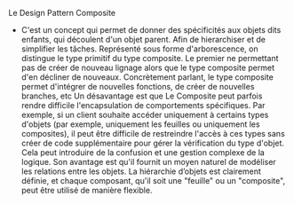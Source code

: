 Le Design Pattern Composite
- C'est un concept qui permet de donner des spécificités aux objets dits enfants, qui découlent d'un objet parent. 
Afin de hierarchiser et de simplifier les tâches.
Représenté sous forme d'arborescence, on distingue le type primitif du type composite. Le premier ne permettant pas de créer de nouveau lignage alors que le type composite permet d'en décliner de nouveaux.
Concrètement parlant, le type composite permet d'intégrer de nouvelles fonctions, de créer de nouvelles branches, etc
Un désavantage est que Le Composite peut parfois rendre difficile l'encapsulation de comportements spécifiques. Par exemple, si un client souhaite accéder uniquement à certains types d'objets (par exemple, uniquement les feuilles ou uniquement les composites), il peut être difficile de restreindre l'accès à ces types sans créer de code supplémentaire pour gérer la vérification du type d'objet. Cela peut introduire de la confusion et une gestion complexe de la logique.
Son avantage est qu'il fournit un moyen naturel de modéliser les relations entre les objets. La hiérarchie d’objets est clairement définie, et chaque composant, qu'il soit une "feuille" ou un "composite", peut être utilisé de manière flexible.
